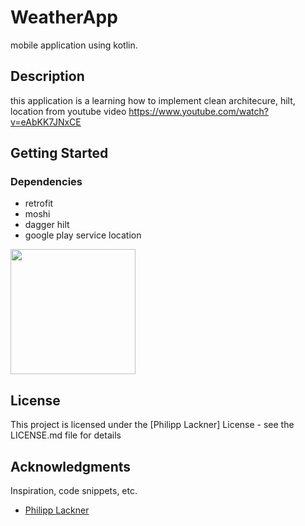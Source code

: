 
# WeatherApp

mobile application using kotlin.

## Description

this application is a learning how to implement clean architecure, hilt, location from youtube video https://www.youtube.com/watch?v=eAbKK7JNxCE

## Getting Started

### Dependencies

* retrofit
* moshi
* dagger hilt
* google play service location

<img src="https://user-images.githubusercontent.com/96470193/217787958-85d19d4f-9ad2-4d7e-a9c4-5f15b8c42787.png" width="200">



## License

This project is licensed under the [Philipp Lackner] License - see the LICENSE.md file for details

## Acknowledgments

Inspiration, code snippets, etc.
* [Philipp Lackner](https://www.youtube.com/watch?v=eAbKK7JNxCE)

